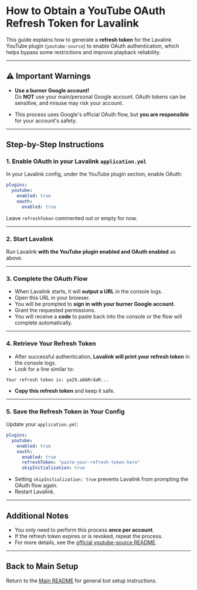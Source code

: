 # How to Obtain a YouTube OAuth Refresh Token for Lavalink

This guide explains how to generate a **refresh token** for the Lavalink YouTube plugin (`youtube-source`) to enable OAuth authentication, which helps bypass some restrictions and improve playback reliability.

---

## ⚠️ Important Warnings

- **Use a burner Google account!**  
  Do **NOT** use your main/personal Google account. OAuth tokens can be sensitive, and misuse may risk your account.

- This process uses Google's official OAuth flow, but **you are responsible** for your account's safety.

---

## Step-by-Step Instructions

### 1. Enable OAuth in your Lavalink `application.yml`

In your Lavalink config, under the YouTube plugin section, enable OAuth:

```yaml
plugins:
  youtube:
    enabled: true
    oauth:
      enabled: true
```

Leave `refreshToken` commented out or empty for now.

---

### 2. Start Lavalink

Run Lavalink **with the YouTube plugin enabled and OAuth enabled** as above.

---

### 3. Complete the OAuth Flow

- When Lavalink starts, it will **output a URL** in the console logs.
- Open this URL in your browser.
- You will be prompted to **sign in with your burner Google account**.
- Grant the requested permissions.
- You will receive a **code** to paste back into the console or the flow will complete automatically.

---

### 4. Retrieve Your Refresh Token

- After successful authentication, **Lavalink will print your refresh token** in the console logs.
- Look for a line similar to:

```
Your refresh token is: ya29.a0ARrdaM...
```

- **Copy this refresh token** and keep it safe.

---

### 5. Save the Refresh Token in Your Config

Update your `application.yml`:

```yaml
plugins:
  youtube:
    enabled: true
    oauth:
      enabled: true
      refreshToken: "paste-your-refresh-token-here"
      skipInitialization: true
```

- Setting `skipInitialization: true` prevents Lavalink from prompting the OAuth flow again.
- Restart Lavalink.

---

## Additional Notes

- You only need to perform this process **once per account**.
- If the refresh token expires or is revoked, repeat the process.
- For more details, see the [official youtube-source README](https://github.com/lavalink-devs/youtube-source/blob/main/README.md).

---

## Back to Main Setup

Return to the [Main README](./README.md) for general bot setup instructions.
